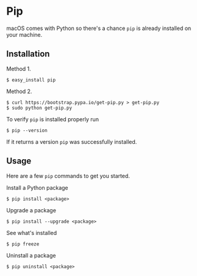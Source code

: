 # Pip

macOS comes with Python so there's a chance `pip` is already installed on your machine.

## Installation

Method 1.

```text
$ easy_install pip
```

Method 2.

```text
$ curl https://bootstrap.pypa.io/get-pip.py > get-pip.py
$ sudo python get-pip.py
```

To verify `pip` is installed properly run

```text
$ pip --version
```

If it returns a version `pip` was successfully installed.

## Usage

Here are a few `pip` commands to get you started.

Install a Python package

```text
$ pip install <package>
```

Upgrade a package

```text
$ pip install --upgrade <package>
```

See what's installed

```text
$ pip freeze
```

Uninstall a package

```text
$ pip uninstall <package>
```

